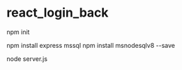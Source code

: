 # react_login_back

npm init

npm install express mssql
npm install msnodesqlv8 --save

node server.js
